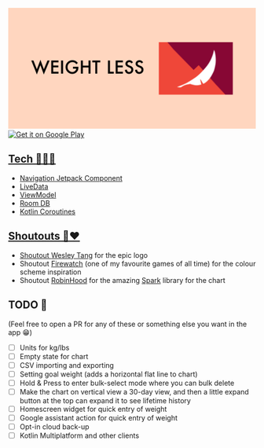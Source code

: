 ![image](feature-graphic.png)
<a href="https://play.google.com/store/apps/details?id=com.brian.weightless">
    <img alt="Get it on Google Play"
        height="80"
        src="https://play.google.com/intl/en_us/badges/images/generic/en_badge_web_generic.png" />

## Tech 👨🏽‍💻
- Navigation Jetpack Component 
- LiveData
- ViewModel 
- Room DB 
- Kotlin Coroutines

## Shoutouts 📣❤️
- Shoutout [Wesley Tang](https://github.com/wesley-tang) for the epic logo
- Shoutout [Firewatch](https://www.firewatchgame.com) (one of my favourite games of all time) for the colour scheme inspiration
- Shoutout [RobinHood](https://robinhood.com) for the amazing [Spark](https://github.com/robinhood/spark) library for the chart 

## TODO 🙇
(Feel free to open a PR for any of these or something else you want in the app 😁)
- [ ] Units for kg/lbs
- [ ] Empty state for chart
- [ ] CSV importing and exporting
- [ ] Setting goal weight (adds a horizontal flat line to chart)
- [ ] Hold & Press to enter bulk-select mode where you can bulk delete
- [ ] Make the chart on vertical view a 30-day view, and then a little expand button at the top can expand it to see lifetime history
- [ ] Homescreen widget for quick entry of weight
- [ ] Google assistant action for quick entry of weight
- [ ] Opt-in cloud back-up
- [ ] Kotlin Multiplatform and other clients
